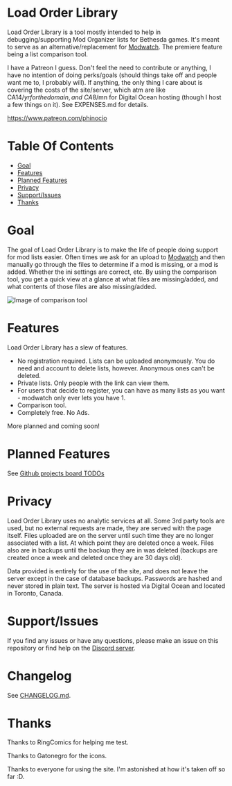 # Load Order Library
Load Order Library is a tool mostly intended to help in debugging/supporting Mod Organizer lists for Bethesda games. It's meant to serve as an alternative/replacement for [Modwatch](https://modwat.ch/). The premiere feature being a list comparison tool. 

I have a Patreon I guess. Don't feel the need to contribute or anything, I have no intention of doing perks/goals (should things take off and people want me to, I probably will). If anything, the only thing I care about is covering the costs of the site/server, which atm are like CA$14/yr for the domain, and ~CA$8/mn for Digital Ocean hosting (though I host a few things on it). See EXPENSES.md for details.

https://www.patreon.com/phinocio

# Table Of Contents

<!-- TOC -->

- [Goal](#goal)
- [Features](#features)
- [Planned Features](#planned-features)
- [Privacy](#privacy)
- [Support/Issues](#supportissues)
- [Thanks](#thanks)

<!-- /TOC -->

# Goal

The goal of Load Order Library is to make the life of people doing support for mod lists easier. Often times we ask for an upload to [Modwatch](https://modwat.ch/) and then manually go through the files to determine if a mod is missing, or a mod is added. Whether the ini settings are correct, etc. By using the comparison tool, you get a quick view at a glance at what files are missing/added, and what contents of those files are also missing/added.

![Image of comparison tool](https://cdn.discordapp.com/attachments/577715234752430082/811766182856097802/unknown.png)

# Features

Load Order Library has a slew of features.

- No registration required. Lists can be uploaded anonymously. You do need and account to delete lists, however. Anonymous ones can't be deleted.
- Private lists. Only people with the link can view them.
- For users that decide to register, you can have as many lists as you want - modwatch only ever lets you have 1.
- Comparison tool.
- Completely free. No Ads.

More planned and coming soon!

# Planned Features 

See [Github projects board TODOs](https://github.com/phinocio/loadorderlibrary/projects/1)

# Privacy

Load Order Library uses no analytic services at all. Some 3rd party tools are used, but no external requests are made, they are served with the page itself. Files uploaded are on the server until such time they are no longer associated with a list. At which point they are deleted once a week. Files also are in backups until the backup they are in was deleted (backups are created once a week and deleted once they are 30 days old).

Data provided is entirely for the use of the site, and does not leave the server except in the case of database backups. Passwords are hashed and never stored in plain text. The server is hosted via Digital Ocean and located in Toronto, Canada.

# Support/Issues

If you find any issues or have any questions, please make an issue on this repository or find help on the [Discord server](https://discord.gg/K3KnEgrQE4).

# Changelog

See [CHANGELOG.md](https://github.com/phinocio/loadorderlibrary/blob/master/CHANGELOG.md).

# Thanks

Thanks to RingComics for helping me test.

Thanks to Gatonegro for the icons. 

Thanks to everyone for using the site. I'm astonished at how it's taken off so far :D.